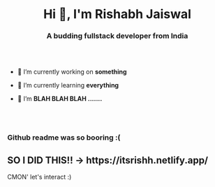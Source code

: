 <h1 align="center">Hi 👋, I'm Rishabh Jaiswal</h1>
<h3 align="center">A budding fullstack developer from India</h3>

<br>
<br>

- 🔭 I’m currently working on **something**

- 🌱 I’m currently learning **everything**

- 👯 I’m **BLAH BLAH BLAH .......**


<br>
<br>


<h3 align="left">Github readme was so booring :( </h3>
<h2 align = "left">SO I DID THIS!! -> https://itsrishh.netlify.app/ </h2>
CMON' let's interact :)
